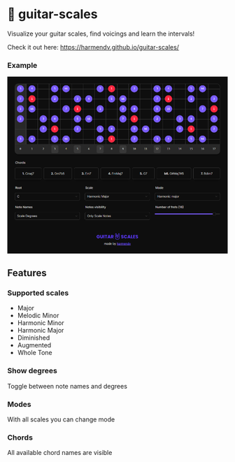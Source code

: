 # 🎸 guitar-scales

Visualize your guitar scales, find voicings and learn the intervals!

Check it out here: https://harmendv.github.io/guitar-scales/

### Example
![Example](example.png?v2)

## Features

### Supported scales
- Major
- Melodic Minor
- Harmonic Minor
- Harmonic Major
- Diminished
- Augmented
- Whole Tone

### Show degrees
Toggle between note names and degrees

### Modes
With all scales you can change mode

### Chords
All available chord names are visible
